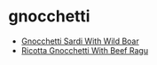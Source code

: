 # gnocchetti

 * [Gnocchetti Sardi With Wild Boar](index/g/gnocchetti-sardi-with-wild-boar-232737.json)
 * [Ricotta Gnocchetti With Beef Ragu](index/r/ricotta-gnocchetti-with-beef-ragu.json)
